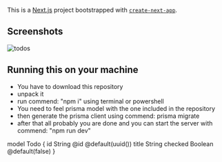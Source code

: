 This is a [Next.js](https://nextjs.org) project bootstrapped with [`create-next-app`](https://nextjs.org/docs/app/api-reference/cli/create-next-app).

## Screenshots 
![todos](https://github.com/user-attachments/assets/01b51fec-5f92-44f4-bb61-8812baea45ab)





## Running this on your machine
- You have to download this repository
-  unpack it
-  run commend: "npm i" using terminal or powershell
-  You need to feel prisma model with the one included in the repository 
-  then generate the prisma client using commend: prisma migrate 
- after that all probably you are done and you can start the server with commend: "npm run dev"



model Todo {
  id      String  @id @default(uuid())
  title   String
  checked Boolean @default(false)
}

